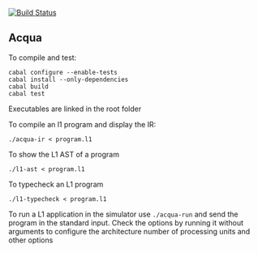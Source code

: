 [![Build Status](https://travis-ci.org/fotanus/acqua.svg?branch=master)](https://travis-ci.org/fotanus/acqua)

Acqua
-----

To compile and test:

```
cabal configure --enable-tests
cabal install --only-dependencies
cabal build
cabal test
```

Executables are linked in the root folder

To compile an l1 program and display the IR:

```
./acqua-ir < program.l1
```

To show the L1 AST of a program

```
./l1-ast < program.l1
```

To typecheck an L1 program

```
./l1-typecheck < program.l1
```

To run a L1 application in the simulator use `./acqua-run` and send the program in the standard input. Check the options by running it without arguments to configure the architecture number of processing units and other options
